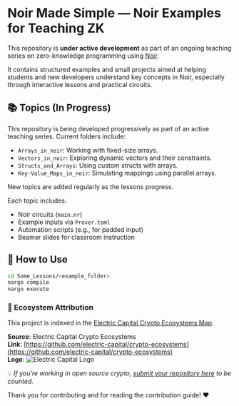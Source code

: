 # Noir Made Simple — Noir Examples for Teaching ZK

This repository is **under active development** as part of an ongoing teaching series on zero-knowledge programming using [Noir](https://noir-lang.org/).

It contains structured examples and small projects aimed at helping students and new developers understand key concepts in Noir, especially through interactive lessons and practical circuits.

## 📚 Topics (In Progress)

This repository is being developed progressively as part of an active teaching series. Current folders include:

- `Arrays_in_noir`: Working with fixed-size arrays.
- `Vectors_in_noir`: Exploring dynamic vectors and their constraints.
- `Structs_and_Arrays`: Using custom structs with arrays.
- `Key-Value_Maps_in_noir`: Simulating mappings using parallel arrays.

New topics are added regularly as the lessons progress.

Each topic includes:
- Noir circuits (`main.nr`)
- Example inputs via `Prover.toml`
- Automation scripts (e.g., for padded input)
- Beamer slides for classroom instruction

## 🚀 How to Use

```bash
cd Some_Lessons/<example_folder>
nargo compile
nargo execute
```
### 🧭 Ecosystem Attribution

This project is indexed in the [Electric Capital Crypto Ecosystems Map](https://github.com/electric-capital/crypto-ecosystems).

**Source**: Electric Capital Crypto Ecosystems  
**Link**: [https://github.com/electric-capital/crypto-ecosystems](https://github.com/electric-capital/crypto-ecosystems)  
**Logo**: ![Electric Capital Logo](https://avatars.githubusercontent.com/u/44590959?s=200&v=4)

💡 _If you’re working in open source crypto, [submit your repository here](https://github.com/electric-capital/crypto-ecosystems) to be counted._

Thank you for contributing and for reading the contribution guide! ❤️
